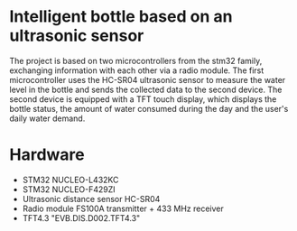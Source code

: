 # Intelligent bottle based on an ultrasonic sensor

The project is based on two microcontrollers from the stm32 family, exchanging information with each other via a radio module. The first microcontroller uses the HC-SR04 ultrasonic sensor to measure the water level in the bottle and sends the collected data to the second device. The second device is equipped with a TFT touch display, which displays the bottle status, the amount of water consumed during the day and the user's daily water demand.

# Hardware

- STM32 NUCLEO-L432KC
- STM32 NUCLEO-F429ZI
- Ultrasonic distance sensor HC-SR04
- Radio module FS100A transmitter + 433 MHz receiver
- TFT4.3 "EVB.DIS.D002.TFT4.3"

